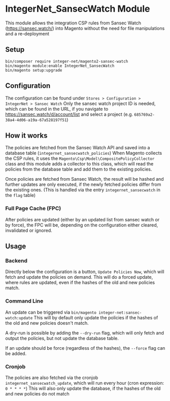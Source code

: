 # IntegerNet_SansecWatch Module

This module allows the integration CSP rules from Sansec Watch (https://sansec.watch/) into Magento without the need for file manipulations and a re-deployment

## Setup

```shell
bin/composer require integer-net/magento2-sansec-watch
bin/magento module:enable IntegerNet_SansecWatch
bin/magento setup:upgrade
```

## Configuration

The configuration can be found under `Stores > Configuration > IntegerNet > Sansec Watch`
Only the sansec watch project ID is needed, which can be found in the URL, if you navigate to https://sansec.watch/d/account/list and select a project
(e.g. `685769a2-38a4-4d06-a19a-67a528197f51`)

## How it works

The policies are fetched from the Sansec Watch API and saved into a database table (`integernet_sansecwatch_policies`)
When Magento collects the CSP rules, it uses the `Magento\Csp\Model\CompositePolicyCollector` class and this module adds
a collector to this class, which will read the policies from the database table and add them to the existing policies.

Once policies are fetched from Sansec Watch, the result will be hashed and further updates are only executed, if the
newly fetched policies differ from the existing ones. (This is handled via the entry `integernet_sansecwatch` in the `flag` table)

### Full Page Cache (FPC)

After policies are updated (either by an updated list from sansec watch or by force), the FPC will be, depending on the configuration either cleared, invalidated or ignored.

## Usage

### Backend

Directly below the configuration is a button, `Update Policies Now`, which will fetch and update the policies on demand.
This will do a forced update, where rules are updated, even if the hashes of the old and new policies match.

### Command Line

An update can be triggered via `bin/magento integer-net:sansec-watch:update`
This will by default only update the policies if the hashes of the old and new policies doesn't match.

A dry-run is possible by adding the `--dry-run` flag, which will only fetch and output the policies, but not update the 
database table.

If an update should be force (regardless of the hashes), the `--force` flag can be added.

### Cronjob

The policies are also fetched via the cronjob `integernet_sansecwatch_update`, which will run every hour (cron expression: `0 * * * *`)
This will also only update the database, if the hashes of the old and new policies do not match 
